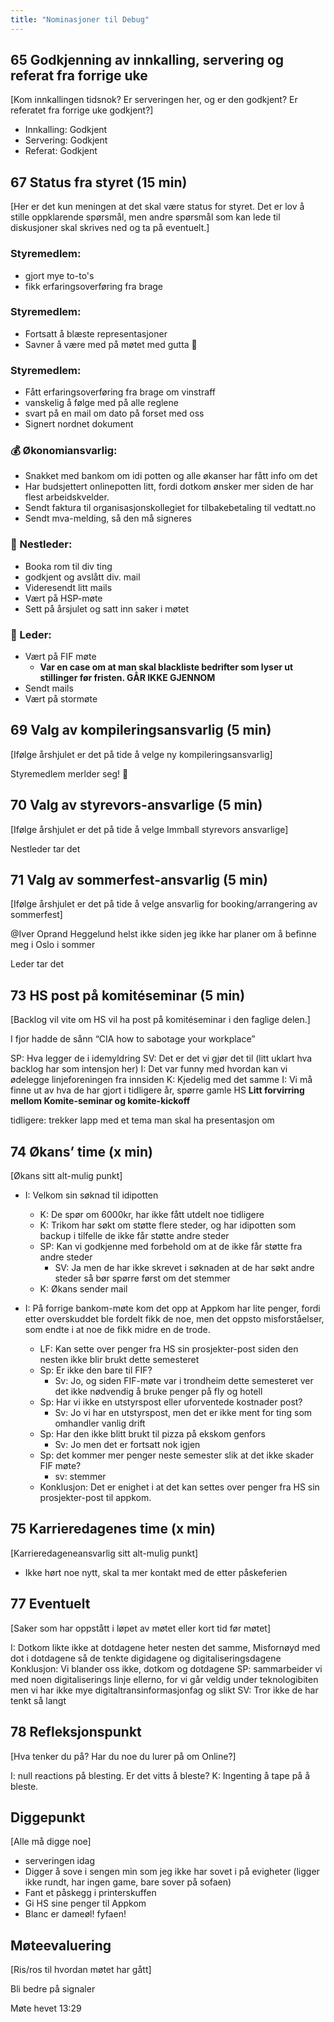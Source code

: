 ```yaml
---
title: "Nominasjoner til Debug"
---
```


## 65 Godkjenning av innkalling, servering og referat fra forrige uke

[Kom innkallingen tidsnok? Er serveringen her, og er den godkjent? Er referatet fra forrige uke godkjent?]

- Innkalling: Godkjent
- Servering: Godkjent
- Referat: Godkjent

## 67 Status fra styret (15 min)

[Her er det kun meningen at det skal være status for styret. Det er lov å stille oppklarende spørsmål, men andre spørsmål som kan lede til diskusjoner skal skrives ned og ta på eventuelt.]

### **Styremedlem**:

- gjort mye to-to's
- fikk erfaringsoverføring fra brage

### **Styremedlem**:

- Fortsatt å blæste representasjoner
- Savner å være med på møtet med gutta 🤝

### **Styremedlem**:

- Fått erfaringsoverføring fra brage om vinstraff
- vanskelig å følge med på alle reglene
- svart på en mail om dato på forset med oss
- Signert nordnet dokument

### **💰** Økonomiansvarlig:

- Snakket med bankom om idi potten og alle økanser har fått info om det
- Har budsjettert onlinepotten litt, fordi dotkom ønsker mer siden de har flest arbeidskvelder.
- Sendt faktura til organisasjonskollegiet for tilbakebetaling til vedtatt.no
- Sendt mva-melding, så den må signeres

### 🤠 Nestleder:

- Booka rom til div ting
- godkjent og avslått div. mail
- Videresendt litt mails
- Vært på HSP-møte
- Sett på årsjulet og satt inn saker i møtet

### 👲 Leder:

- Vært på FIF møte
  - **Var en case om at man skal blackliste bedrifter som lyser ut stillinger før fristen. GÅR IKKE GJENNOM**
- Sendt mails
- Vært på stormøte

## 69 Valg av kompileringsansvarlig (5 min)

[Ifølge årshjulet er det på tide å velge ny kompileringsansvarlig]

Styremedlem merlder seg! 🙌

## 70 Valg av styrevors-ansvarlige (5 min)

[Ifølge årshjulet er det på tide å velge Immball styrevors ansvarlige]

Nestleder tar det

## 71 Valg av sommerfest-ansvarlig (5 min)

[Ifølge årshjulet er det på tide å velge ansvarlig for booking/arrangering av sommerfest]

@Iver Oprand Heggelund helst ikke siden jeg ikke har planer om å befinne meg i Oslo i sommer

Leder tar det

## 73 HS post på komitéseminar (5 min)

[Backlog vil vite om HS vil ha post på komitéseminar i den faglige delen.]

I fjor hadde de sånn “CIA how to sabotage your workplace”

SP: Hva legger de i idemyldring
SV: Det er det vi gjør det til (litt uklart hva backlog har som intensjon her)
I: Det var funny med hvordan kan vi ødelegge linjeforeningen fra innsiden
K: Kjedelig med det samme
I: Vi må finne ut av hva de har gjort i tidligere år, spørre gamle HS
**Litt forvirring mellom Komite-seminar og komite-kickoff**

tidligere: trekker lapp med et tema man skal ha presentasjon om

## 74 Økans’ time (x min)

[Økans sitt alt-mulig punkt]

- I: Velkom sin søknad til idipotten
  - K: De spør om 6000kr, har ikke fått utdelt noe tidligere
  - K: Trikom har søkt om støtte flere steder, og har idipotten som backup i tilfelle de ikke får støtte andre steder
  - SP: Kan vi godkjenne med forbehold om at de ikke får støtte fra andre steder
    - SV: Ja men de har ikke skrevet i søknaden at de har søkt andre steder så bør spørre først om det stemmer
  - K: Økans sender mail

- I: På forrige bankom-møte kom det opp at Appkom har lite penger, fordi etter overskuddet ble fordelt fikk de noe, men det oppsto misforståelser, som endte i at noe de fikk midre en de trode.
  - LF: Kan sette over penger fra HS sin prosjekter-post siden den nesten ikke blir brukt dette semesteret
  - Sp: Er ikke den bare til FIF?
    - Sv: Jo, og siden FIF-møte var i trondheim dette semesteret ver det ikke nødvendig å bruke penger på fly og hotell
  - Sp: Har vi ikke en utstyrspost eller uforventede kostnader post?
    - Sv: Jo vi har en utstyrspost, men det er ikke ment for ting som omhandler vanlig drift
  - Sp: Har den ikke blitt brukt til pizza på ekskom genfors
    - Sv: Jo men det er fortsatt nok igjen
  - Sp: det kommer mer penger neste semester slik at det ikke skader FIF møte?
    - sv: stemmer
  - Konklusjon: Det er enighet i at det kan settes over penger fra HS sin prosjekter-post til appkom.

## 75 Karrieredagenes time (x min)

[Karrieredageneansvarlig sitt alt-mulig punkt]

- Ikke hørt noe nytt, skal ta mer kontakt med de etter påskeferien

## 77 Eventuelt

[Saker som har oppstått i løpet av møtet eller kort tid før møtet]

I: Dotkom likte ikke at dotdagene heter nesten det samme, Misfornøyd med dot i dotdagene så de tenkte digidagene og digitaliseringsdagene
Konklusjon: Vi blander oss ikke, dotkom og dotdagene
SP: sammarbeider vi med noen digitaliserings linje ellerno, for vi går veldig under teknologibiten men vi har ikke mye digitaltransinformasjonfag og slikt
SV: Tror ikke de har tenkt så langt

## 78 Refleksjonspunkt

[Hva tenker du på? Har du noe du lurer på om Online?]

I: null reactions på blesting. Er det vitts å bleste?
K: Ingenting å tape på å bleste.

## Diggepunkt

[Alle må digge noe]

- serveringen idag
- Digger å sove i sengen min som jeg ikke har sovet i på evigheter (ligger ikke rundt, har ingen game, bare sover på sofaen)
- Fant et påskegg i printerskuffen
- Gi HS sine penger til Appkom
- Blanc er dameøl! fyfaen!

## Møteevaluering

[Ris/ros til hvordan møtet har gått]

Bli bedre på signaler

Møte hevet 13:29

